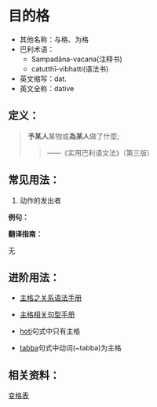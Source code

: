 # 目的格

- 其他名称：与格、为格
- 巴利术语：
  - Sampadāna-vacana(注释书)
  - catutthī-vibhatti(语法书)
- 英文缩写：dat.
- 英文全称：dative



## 定义：

>**予某人**某物或**為某人**做了什麼; 
>>——《实用巴利语文法》（第三版）

## 常见用法：

1. 动作的发出者

**例句：**

**翻译指南：**

无

## 进阶用法：

- [主格之关系语法手册](../basic-relation/nom.md)
- [主格相关句型手册](../grammar/readme.md)

- [hoti](hoti.md)句式中只有主格
- [tabba](tabba.md)句式中动词(~tabba)为主格

## 相关资料：

[变格表](ending-table.md)

